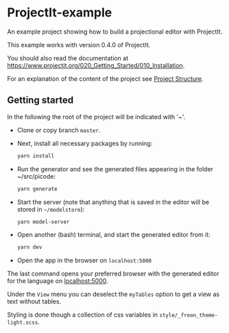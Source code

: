 # ProjectIt-example
An example project showing how to build a projectional editor with ProjectIt.

This example works with version 0.4.0 of ProjectIt.

You should also read the documentation at https://www.projectit.org/020_Getting_Started/010_Installation.

For an explanation of the content of the project see
<a href="https://www.projectit.org//020_Getting_Started/020_Project_Structure" target="_blank">
Project Structure</a>.

## Getting started

In the following the root of the project will be indicated with '~'.

*   Clone or copy branch `master`.

*   Next, install all necessary packages by running:

    ```bash
    yarn install
    ```

*   Run the generator and see the generated files appearing in the folder ~/src/picode:
    ```bash
    yarn generate
    ```


* Start the server (note that anything that is saved in the editor will be stored in `~/modelstore`):

    ```bash
    yarn model-server
    ```

* Open another (bash) terminal, and start the generated editor from it:

     ```bash
     yarn dev
     ```
     
* Open the app in the browser on `localhost:5000`

The last command opens your preferred browser with the generated editor for the language
on [localhost:5000](http://localhost:5000/).

Under the `View` menu you can deselect the `myTables` option to get a view as text without tables.

Styling is done though a collection of css variables in `style/_freon_theme-light.scss`.
